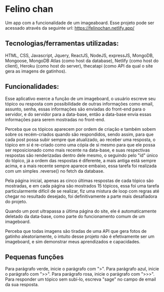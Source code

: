 # Felino chan

Um app com a funcionalidade de um imageaboard.
Esse projeto pode ser acessado através da seguinte url: https://felinochan.netlify.app/

## Tecnologias/ferramentas utilizadas:

HTML, CSS, Javascript, Jquery, ReactJS, NodeJS, expressJS, MongoDB, Mongoose, MongoDB Atlas (como host da database), Netlify (como host do client), Heroku (como host do server), thecatapi (como API da qual o site gera as imagens de gatinhos).

## Funcionalidades:

 Esse aplicativo exerce a função de um imageboard, o usuário escreve seu tópico ou resposta com possibilidade de outras informações como email, assunto, senha, essas informações são enviadas do front-end para o servidor, e do servidor para a data-base, então a data-base envia essas informações para serem mostradas no front-end. 

 Perceba que os tópicos aparecem por ordem de criação e também sobem sobre os recém-criados quando são respondidos, sendo assim, para que cada post possa subir sempre que atualizado, ao receber uma resposta, o tópico em si é re-criado como uma cópia de si mesmo para que ele possa ser reposicionado como mais recente na data-base, e suas respectivas respostas são renderizadas dentro dele mesmo, o seguindo pelo "id" único do tópico, já a ordem das respostas é diferente, a mais antiga está sempre acima, e a mais recente sempre aparece embaixo, essa tarefa foi realizada com um simples .reverse() no fetch da database.
 
 Pela página inicial, apenas as cinco últimas respostas de cada tópico são mostradas, e em cada página são mostrados 15 tópicos, essa foi uma tarefa particularmente difícil de se realizar, fiz uma mistura de loop com regras até chegar no resultado desejado, foi definitivamente a parte mais desafiadora do projeto.
 
 Quando um post ultrapassa a última página do site, ele é automaticamente deletado da data-base, como parte do funcionamento comum de um imageboard.
 
 Perceba que todas imagens são tiradas de uma API que gera fotos de gatinho aleatoriamente, o intuito desse projeto não é efetivamente ser um imageboard, e sim demonstrar meus aprendizados e capacidades.
 
## Pequenas funções

Para parágrafo verde, inicie o parágrafo com ">".
Para parágrafo azul, inicie o parágrafo com ">>".
Para parágrafo rosa, inicie o parágrafo com ">>>".
Para responder um tópico sem subí-lo, escreva "sage" no campo de email da sua resposta.